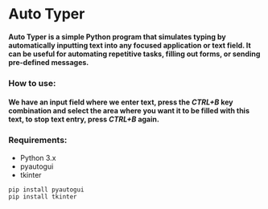# Auto Typer
#### Auto Typer is a simple Python program that simulates typing by automatically inputting text into any focused application or text field. It can be useful for automating repetitive tasks, filling out forms, or sending pre-defined messages.
### How to use:
#### We have an input field where we enter text, press the *CTRL+B* key combination and select the area where you want it to be filled with this text, to stop text entry, press *CTRL+B* again.
### Requirements:
+ Python 3.x
+ pyautogui
+ tkinter
```bash
pip install pyautogui
pip install tkinter
```
